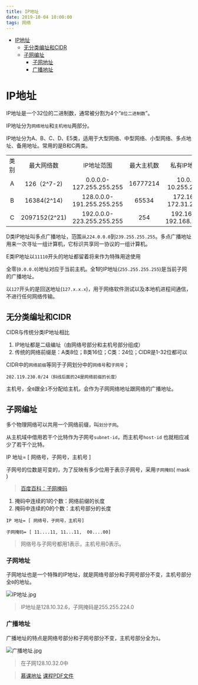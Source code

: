 ```yaml
---
title: IP地址
date: 2019-10-04 10:00:00
tags: 网络
---
```


<!-- toc orderedList:0 depthFrom:1 depthTo:6 -->

- [IP地址](#ip地址)
  - [无分类编址和CIDR](#无分类编址和cidr)
  - [子网编址](#子网编址)
    - [子网地址](#子网地址)
    - [广播地址](#广播地址)

<!-- tocstop -->

# IP地址

IP地址是一个32位的二进制数，通常被分割为4个“`8位二进制数`”。

IP地址分为`网络地址`和`主机地址`两部分。

IP地址分为A、B、C、D、E5类，适用于大型网络、中型网络、小型网络、多点地址、备用地址。常用的是B和C两类。

<table log-set-param="table_view" class="table-view log-set-param"><tbody><tr><td width="46" align="center" valign="center"><div class="para" label-module="para">类别</div>
</td><td width="84" align="center" valign="center"><div class="para" label-module="para">最大网络数</div>
</td><td width="182" align="center" valign="center"><div class="para" label-module="para">IP地址范围</div>
</td><td width="71" align="center" valign="center"><div class="para" label-module="para">最大主机数</div>
</td><td width="193" align="center" valign="center">私有IP地址范围</td></tr><tr><td width="46" align="center" valign="center"><div class="para" label-module="para">A</div>
</td><td width="84" align="center" valign="center"><div class="para" label-module="para">126（2^7-2)</div>
</td><td width="182" align="center" valign="center"><div class="para" label-module="para">0.0.0.0-127.255.255.255</div>
</td><td width="71" align="center" valign="center"><div class="para" label-module="para">16777214</div>
</td><td width="193" align="center" valign="center"><div class="para" label-module="para">10.0.0.0-10.255.255.255</div>
</td></tr><tr><td width="46" align="center" valign="center"><div class="para" label-module="para">B</div>
</td><td width="84" align="center" valign="center"><div class="para" label-module="para">16384(2^14)</div>
</td><td width="182" align="center" valign="center">128.0.0.0-191.255.255.255</td><td width="71" align="center" valign="center"><div class="para" label-module="para">65534</div>
</td><td width="193" align="center" valign="center">172.16.0.0-172.31.255.255</td></tr><tr><td width="46" align="center" valign="center"><div class="para" label-module="para">C</div>
</td><td width="84" align="center" valign="center"><div class="para" label-module="para">2097152(2^21)</div>
</td><td width="182" align="center" valign="center">192.0.0.0-223.255.255.255</td><td width="71" align="center" valign="center"><div class="para" label-module="para">254</div>
</td><td width="193" align="center" valign="center">192.168.0.0-192.168.255.255</td></tr></tbody></table>

D类IP地址叫多点广播地址，范围从`224.0.0.0`到`239.255.255.255`。多点广播地址用来一次寻址一组计算机，它标识共享同一协议的一组计算机。

E类IP地址以`11110`开头的地址都留着将来作为特殊用途使用

全零(`0.0.0.0`)地址对应于当前主机。全**1**的IP地址(`255.255.255.255`)是当前子网的广播地址。

以`127`开头的是回送地址(`127.x.x.x`)，用于网络软件测试以及本地机进程间通信，不进行任何网络传输。

## 无分类编址和CIDR

CIDR与传统分类IP地址相比

1. IP地址都是二级编址（由网络号部分和主机号部分组成）
2. 传统的网络前缀是：A类8位；B类16位；C类：24位；CIDR是1-32位都可以

CIDR中的`网络前缀`等同于子网划分中的`网络号`和`子网号`；

```
202.119.230.0/24（斜线后面的24是网络前缀的长度）
```

主机号，全`0`跟全`1`不分配给主机，会作为子网网络地址跟网络的广播地址。

## 子网编址

多个物理网络可以共用一个网络前缀，叫`划分子网`。

从主机域中借用若干个比特作为子网号`subnet-id`，而主机号`host-id` 也就相应减少了若干个比特。

IP 地址= [ 网络号，子网号，主机号 ]

子网号的位数是可变的，为了反映有多少位用于表示子网号，采用`子网掩码`( mask )

> [百度百科：子网掩码](http://baike.baidu.com/link?url=yOHZdfU6bjdU9_tSkRf3Fmb7m7DKMqoqwqWZB4__hfsDl8Qt0704tsjqlrEmd1FSDJcOBADuNDNxye0fQjWjNXOwUFdjMQNlT_Zr-p2fZPehSd6ngUWX5EE3tKAX8BkH)

1. 掩码中连续的1的个数：网络前缀的长度
2. 掩码中连续的0的个数：主机号部分的长度

```
IP 地址= [ 网络号，子网号，主机号]

子网掩码= [ 11....11, 11...11,  00....00]
```

> 网络号与子网号都用1表示，主机号用0表示。

### 子网地址

子网地址也是一个特殊的IP地址，就是网络号部分和子网号部分不变，主机号部分全`0`的地址。

![IP地址.jpg](C:/Users/Administrator/Desktop/My-study-records-master/MOOC/img/IP%E5%9C%B0%E5%9D%80.png)

> IP地址是128.10.32.6，子网掩码是255.255.224.0

### 广播地址

广播地址的特点是网络号部分和子网号部分不变，主机号部分全为`1`。

![广播地址.jpg](C:/Users/Administrator/Desktop/My-study-records-master/MOOC/img/%E5%B9%BF%E6%92%AD%E5%9C%B0%E5%9D%80.jpg)

> 在子网128.10.32.0中

> [慕课地址](http://www.icourse163.org/learn/NJUPT-1001639008?tid=1002014006#/learn/content?type=detail&id=1002615362&cid=1002865806)
>  [课程PDF文件](http://nos.netease.com/edu-lesson-pdfsrc/1911457B1E4AB1893B315E5E9E9A9B05-1490188790873?NOSAccessKeyId=7ba71f968e4340f1ab476ecb300190fa&Expires=1494598332&Signature=IV6jbThsiwluKcYyuRkX%2BmosfWYpWobe3Inkf08qAg8%3D&download=%E7%BD%91%E7%BB%9C%E6%8A%80%E6%9C%AF%E4%B8%8E%E5%BA%94%E7%94%A8-IPv4---%E7%AC%AC%E4%BA%8C%E9%83%A8%E5%88%86-%E4%BF%AE%E6%94%B9.pdf)